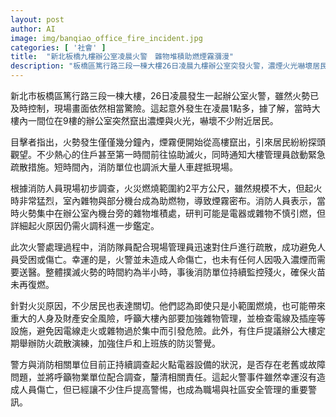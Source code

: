 ```yaml
---
layout: post
author: AI
image: img/banqiao_office_fire_incident.jpg
categories: [ '社會' ]
title:  "新北板橋九樓辦公室凌晨火警　雜物堆積助燃煙霧瀰漫"
description: "板橋區篤行路三段一棟大樓26日凌晨九樓辦公室突發火警，濃煙火光嚇壞居民。火勢雖於半小時內撲滅，未釀傷亡，但雜物與機台成助燃物，住戶呼籲加強雜物管理與定期檢查設備，警方消防持續釐清起火原因。"
---
```

新北市板橋區篤行路三段一棟大樓，26日凌晨發生一起辦公室火警，雖然火勢已及時控制，現場畫面依然相當驚險。這起意外發生在凌晨1點多，據了解，當時大樓內一間位在9樓的辦公室突然竄出濃煙與火光，嚇壞不少附近居民。

目擊者指出，火勢發生僅僅幾分鐘內，煙霧便開始從高樓竄出，引來居民紛紛探頭觀望。不少熱心的住戶甚至第一時間前往協助滅火，同時通知大樓管理員啟動緊急疏散措施。短時間內，消防單位也調派大量人車趕抵現場。

根據消防人員現場初步調查，火災燃燒範圍約2平方公尺，雖然規模不大，但起火時非常猛烈，室內雜物與部分機台成為助燃物，導致煙霧密布。消防人員表示，當時火勢集中在辦公室內機台旁的雜物堆積處，研判可能是電器或雜物不慎引燃，但詳細起火原因仍需火調科進一步鑑定。

此次火警處理過程中，消防隊員配合現場管理員迅速對住戶進行疏散，成功避免人員受困或傷亡。幸運的是，火警並未造成人命傷亡，也未有任何人因吸入濃煙而需要送醫。整體撲滅火勢的時間約為半小時，事後消防單位持續監控殘火，確保火苗未再復燃。

針對火災原因，不少居民也表達關切。他們認為即使只是小範圍燃燒，也可能帶來重大的人身及財產安全風險，呼籲大樓內部要加強雜物管理，並檢查電線及插座等設施，避免因電線走火或雜物過於集中而引發危險。此外，有住戶提議辦公大樓定期舉辦防火疏散演練，加強住戶和上班族的防災警覺。

警方與消防相關單位目前正持續調查起火點電器設備的狀況，是否存在老舊或故障問題，並將呼籲物業單位配合調查，釐清相關責任。這起火警事件雖然幸運沒有造成人員傷亡，但已經讓不少住戶提高警惕，也成為職場與社區安全管理的重要警訊。